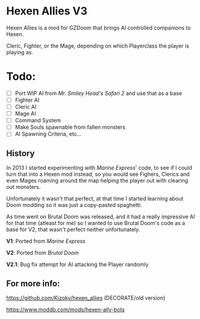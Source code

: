 # Hexen Allies V3

Hexen Allies is a mod for GZDoom that brings AI controlled companions to Hexen.

Cleric, Fighter, or the Mage, depending on which Playerclass the player is playing as.

# Todo:
- [ ] Port WIP AI from *Mr. Smiley Head's Safari 2* and use that as a base
- [ ] Fighter AI
- [ ] Cleric AI
- [ ] Mage AI
- [ ] Command System
- [ ] Make Souls spawnable from fallen monsters
- [ ] AI Spawning Criteria, etc...

## History

In 2013 I started experimenting with *Marine Express*' code, to see if I could turn that into a Hexen mod instead, so you would see Fighers, Clerics and even Mages roaming around the map helping the player out with clearing out monsters.

Unfortunately it wasn't that perfect, at that time I started learning about Doom modding so it was just a copy-pasted spaghetti.

As time went on Brutal Doom was released, and it had a really impressive AI for that time (atleast for me) so I wanted to use Brutal Doom's code as a base for V2, that wasn't perfect neither unfortunately.

**V1**: Ported from *Marine Express*

**V2**: Ported from *Brutal Doom*

**V2.1**: Bug fix attempt for AI attacking the Player randomly


## For more info:

https://github.com/Kizoky/hexen_allies (DECORATE/old version)

https://www.moddb.com/mods/hexen-ally-bots

